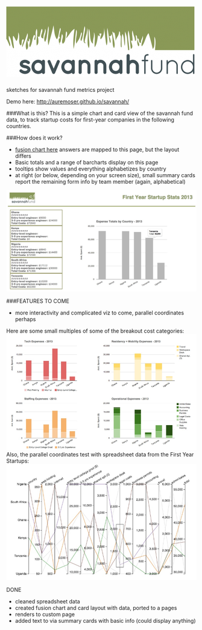 ![SF Data](https://raw.githubusercontent.com/auremoser/savannah/master/assets/logo/sf-logo-large.png)
=======

sketches for savannah fund metrics project

Demo here: <http://auremoser.github.io/savannah/>

###What is this?
This is a simple chart and card view of the savannah fund data, to track startup costs for first-year companies in the following countries.

###How does it work?
* [fusion chart here](https://www.google.com/fusiontables/DataSource?docid=1mDymICnSNUI_mrSbQhSyLR_XHaW4g6ud2Tn4DijC) answers are mapped to this page, but the layout differs
* Basic totals and a range of barcharts display on this page
* tooltips show values and everything alphabetizes by country
* at right (or below, depending on your screen size), small summary cards report the remaining form info by team member (again, alphabetical)


![Mockup of Boardview](https://raw.githubusercontent.com/auremoser/savannah/master/assets/SF-fullView.png)

###FEATURES TO COME
* more interactivity and complicated viz to come, parallel coordinates perhaps

Here are some small multiples of some of the breakout cost categories:
![Small Multiples](https://raw.githubusercontent.com/auremoser/savannah/master/assets/SF-small_multiples.png)
Also, the parallel coordinates test with spreadsheet data from the First Year Startups:
![Parallel Coords](https://raw.githubusercontent.com/auremoser/savannah/master/assets/SF-parallel-coords.png)

DONE

* cleaned spreadsheet data
* created fusion chart and card layout with data, ported to a pages
* renders to custom page
* added text to via summary cards with basic info (could display anything)



